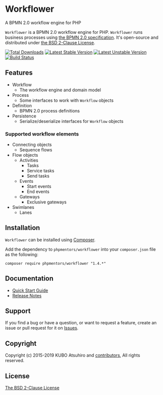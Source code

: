 # Workflower

A BPMN 2.0 workflow engine for PHP

`Workflower` is a BPMN 2.0 workflow engine for PHP. `Workflower` runs business processes using [the BPMN 2.0 specification](http://www.omg.org/spec/BPMN/2.0/). It's open-source and distributed under [the BSD 2-Clause License](http://opensource.org/licenses/BSD-2-Clause).

[![Total Downloads](https://poser.pugx.org/phpmentors/workflower/downloads)](https://packagist.org/packages/phpmentors/workflower)
[![Latest Stable Version](https://poser.pugx.org/phpmentors/workflower/v/stable)](https://packagist.org/packages/phpmentors/workflower)
[![Latest Unstable Version](https://poser.pugx.org/phpmentors/workflower/v/unstable)](https://packagist.org/packages/phpmentors/workflower)
[![Build Status](https://travis-ci.org/phpmentors-jp/workflower.svg?branch=1.4)](https://travis-ci.org/phpmentors-jp/workflower)

## Features

* Workflow
  * The workflow engine and domain model
* Process
  * Some interfaces to work with `Workflow` objects
* Definition
  * BPMN 2.0 process definitions
* Persistence
  * Serialize/deserialize interfaces for `Workflow` objects

### Supported workflow elements

* Connecting objects
  * Sequence flows
* Flow objects
  * Activities
    * Tasks
    * Service tasks
    * Send tasks
  * Events
    * Start events
    * End events
  * Gateways
    * Exclusive gateways
* Swimlanes
  * Lanes

## Installation

`Workflower` can be installed using [Composer](http://getcomposer.org/).

Add the dependency to `phpmentors/workflower` into your `composer.json` file as the following:

```
composer require phpmentors/workflower "1.4.*"
```

## Documentation

* [Quick Start Guide](https://github.com/phpmentors-jp/workflower/blob/master/docs/GUIDE.md)
* [Release Notes](https://github.com/phpmentors-jp/workflower/releases)

## Support

If you find a bug or have a question, or want to request a feature, create an issue or pull request for it on [Issues](https://github.com/phpmentors-jp/workflower/issues).

## Copyright

Copyright (c) 2015-2019 KUBO Atsuhiro and [contributors](https://github.com/phpmentors-jp/workflower/wiki/Contributors), All rights reserved.

## License

[The BSD 2-Clause License](http://opensource.org/licenses/BSD-2-Clause)
